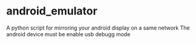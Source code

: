 # android_emulator
A python script for mirroring your android display on a same network
The android device must be enable usb debugg mode

